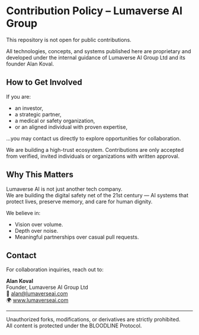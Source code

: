 # Contribution Policy – Lumaverse AI Group

This repository is not open for public contributions.

All technologies, concepts, and systems published here are proprietary and developed under the internal guidance of Lumaverse AI Group Ltd and its founder Alan Koval.

## How to Get Involved

If you are:
- an investor,
- a strategic partner,
- a medical or safety organization,
- or an aligned individual with proven expertise,

...you may contact us directly to explore opportunities for collaboration.

We are building a high-trust ecosystem. Contributions are only accepted from verified, invited individuals or organizations with written approval.

## Why This Matters

Lumaverse AI is not just another tech company.  
We are building the digital safety net of the 21st century — AI systems that protect lives, preserve memory, and care for human dignity.

We believe in:
- Vision over volume.
- Depth over noise.
- Meaningful partnerships over casual pull requests.

## Contact

For collaboration inquiries, reach out to:

**Alan Koval**  
Founder, Lumaverse AI Group Ltd  
📧 alan@lumaverseai.com  
🌍 www.lumaverseai.com

---

Unauthorized forks, modifications, or derivatives are strictly prohibited.  
All content is protected under the BLOODLINE Protocol.
